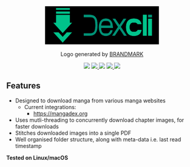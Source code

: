 <div align="center">
    <img src=".github/assets/logo.png" alt="logo.png" height="100px" width="300px"/>
    <p>Logo generated by <a href="https://brandmark.io">BRANDMARK</a></p>
    <p align="center">
        <a target="_blank">
            <img src="https://img.shields.io/github/license/dadwalakshay/dex-cli">
        </a>
        <a href="https://gitHub.com/dadwalakshay/dex-cli/graphs/commit-activity" target="_blank">
            <img src="https://img.shields.io/badge/Maintained%3F-yes-green.svg">
        </a>
        <a target="_blank">
            <img src="https://img.shields.io/github/actions/workflow/status/dadwalakshay/dex-cli/test.yml">
        </a>
        <a href="https://codecov.io/gh/dadwalakshay/dex-cli" target="_blank">
            <img src="https://codecov.io/gh/dadwalakshay/dex-cli/branch/master/graph/badge.svg?token=S3Y7G7CYMV">
        </a>
        <a href="https://www.python.org" target="_blank">
            <img src="https://img.shields.io/badge/python-3.10+-blue.svg">
        </a>
    </p>
 </a>
</div>

## Features 
- Designed to download manga from various manga websites
	- Current integrations:
		- https://mangadex.org
- Uses mutli-threading to concurrently download chapter images, for faster downloads
- Stitches downloaded images into a single PDF
- Well organised folder structure, along with meta-data i.e. last read timestamp

<b>Tested on Linux/macOS</b>
